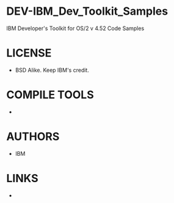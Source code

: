 DEV-IBM_Dev_Toolkit_Samples
===========================

IBM Developer's Toolkit for OS/2 v 4.52 Code Samples


LICENSE
===============
* BSD Alike. Keep IBM's credit. 

COMPILE TOOLS
===============
* 

AUTHORS
===============
* IBM

LINKS
===============
* 
